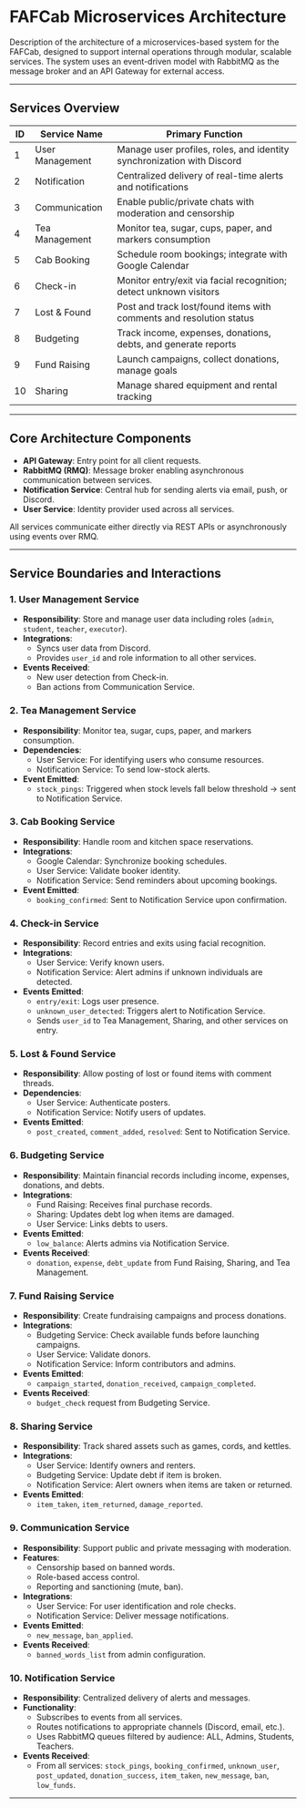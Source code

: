 # FAFCab Microservices Architecture

Description of the architecture of a microservices-based system for the FAFCab, designed to support internal operations through modular, scalable services. The system uses an event-driven model with RabbitMQ as the message broker and an API Gateway for external access.

---

## Services Overview

| ID | Service Name            | Primary Function |
|----|-------------------------|------------------|
| 1  | User Management         | Manage user profiles, roles, and identity synchronization with Discord |
| 2  | Notification  | Centralized delivery of real-time alerts and notifications |
| 3  | Communication            | Enable public/private chats with moderation and censorship |
| 4  | Tea Management          | Monitor tea, sugar, cups, paper, and markers consumption |
| 5  | Cab Booking             | Schedule room bookings; integrate with Google Calendar |
| 6  | Check-in                | Monitor entry/exit via facial recognition; detect unknown visitors |
| 7  | Lost & Found            | Post and track lost/found items with comments and resolution status |
| 8  | Budgeting               | Track income, expenses, donations, debts, and generate reports |
| 9  | Fund Raising            | Launch campaigns, collect donations, manage goals |
| 10 | Sharing                 | Manage shared equipment and rental tracking |
---

## Core Architecture Components

- **API Gateway**: Entry point for all client requests.
- **RabbitMQ (RMQ)**: Message broker enabling asynchronous communication between services.
- **Notification Service**: Central hub for sending alerts via email, push, or Discord.
- **User Service**: Identity provider used across all services.

All services communicate either directly via REST APIs or asynchronously using events over RMQ.

---

## Service Boundaries and Interactions

### 1. User Management Service
- **Responsibility**: Store and manage user data including roles (`admin`, `student`, `teacher`, `executor`).
- **Integrations**:
  - Syncs user data from Discord.
  - Provides `user_id` and role information to all other services.
- **Events Received**:
  - New user detection from Check-in.
  - Ban actions from Communication Service.

### 2. Tea Management Service
- **Responsibility**: Monitor tea, sugar, cups, paper, and markers consumption.
- **Dependencies**:
  - User Service: For identifying users who consume resources.
  - Notification Service: To send low-stock alerts.
- **Event Emitted**:
  - `stock_pings`: Triggered when stock levels fall below threshold → sent to Notification Service.

### 3. Cab Booking Service
- **Responsibility**: Handle room and kitchen space reservations.
- **Integrations**:
  - Google Calendar: Synchronize booking schedules.
  - User Service: Validate booker identity.
  - Notification Service: Send reminders about upcoming bookings.
- **Event Emitted**:
  - `booking_confirmed`: Sent to Notification Service upon confirmation.

### 4. Check-in Service
- **Responsibility**: Record entries and exits using facial recognition.
- **Integrations**:
  - User Service: Verify known users.
  - Notification Service: Alert admins if unknown individuals are detected.
- **Events Emitted**:
  - `entry/exit`: Logs user presence.
  - `unknown_user_detected`: Triggers alert to Notification Service.
  - Sends `user_id` to Tea Management, Sharing, and other services on entry.

### 5. Lost & Found Service
- **Responsibility**: Allow posting of lost or found items with comment threads.
- **Dependencies**:
  - User Service: Authenticate posters.
  - Notification Service: Notify users of updates.
- **Events Emitted**:
  - `post_created`, `comment_added`, `resolved`: Sent to Notification Service.

### 6. Budgeting Service
- **Responsibility**: Maintain financial records including income, expenses, donations, and debts.
- **Integrations**:
  - Fund Raising: Receives final purchase records.
  - Sharing: Updates debt log when items are damaged.
  - User Service: Links debts to users.
- **Events Emitted**:
  - `low_balance`: Alerts admins via Notification Service.
- **Events Received**:
  - `donation`, `expense`, `debt_update` from Fund Raising, Sharing, and Tea Management.

### 7. Fund Raising Service
- **Responsibility**: Create fundraising campaigns and process donations.
- **Integrations**:
  - Budgeting Service: Check available funds before launching campaigns.
  - User Service: Validate donors.
  - Notification Service: Inform contributors and admins.
- **Events Emitted**:
  - `campaign_started`, `donation_received`, `campaign_completed`.
- **Events Received**:
  - `budget_check` request from Budgeting Service.

### 8. Sharing Service
- **Responsibility**: Track shared assets such as games, cords, and kettles.
- **Integrations**:
  - User Service: Identify owners and renters.
  - Budgeting Service: Update debt if item is broken.
  - Notification Service: Alert owners when items are taken or returned.
- **Events Emitted**:
  - `item_taken`, `item_returned`, `damage_reported`.

### 9. Communication Service
- **Responsibility**: Support public and private messaging with moderation.
- **Features**:
  - Censorship based on banned words.
  - Role-based access control.
  - Reporting and sanctioning (mute, ban).
- **Integrations**:
  - User Service: For user identification and role checks.
  - Notification Service: Deliver message notifications.
- **Events Emitted**:
  - `new_message`, `ban_applied`.
- **Events Received**:
  - `banned_words_list` from admin configuration.

### 10. Notification Service
- **Responsibility**: Centralized delivery of alerts and messages.
- **Functionality**:
  - Subscribes to events from all services.
  - Routes notifications to appropriate channels (Discord, email, etc.).
  - Uses RabbitMQ queues filtered by audience: ALL, Admins, Students, Teachers.
- **Events Received**:
  - From all services: `stock_pings`, `booking_confirmed`, `unknown_user`, `post_updated`, `donation_success`, `item_taken`, `new_message`, `ban`, `low_funds`.

---

